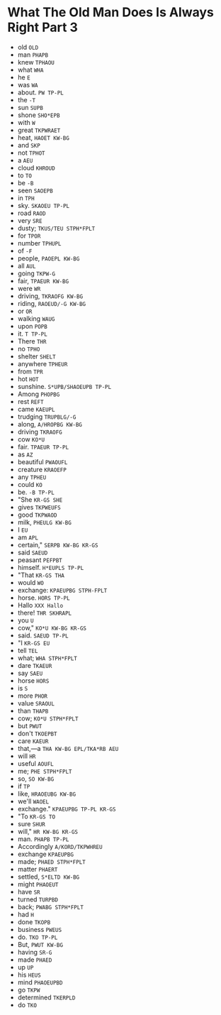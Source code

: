 # What The Old Man Does Is Always Right Part 3

* old `OLD`
* man `PHAPB`
* knew `TPHAOU`
* what `WHA`
* he `E`
* was `WA`
* about. `PW TP-PL`
* the `-T`
* sun `SUPB`
* shone `SHO*EPB`
* with `W`
* great `TKPWRAET`
* heat, `HAOET KW-BG`
* and `SKP`
* not `TPHOT`
* a `AEU`
* cloud `KHROUD`
* to `TO`
* be `-B`
* seen `SAOEPB`
* in `TPH`
* sky. `SKAOEU TP-PL`
* road `RAOD`
* very `SRE`
* dusty; `TKUS/TEU STPH*FPLT`
* for `TPOR`
* number `TPHUPL`
* of `-F`
* people, `PAOEPL KW-BG`
* all `AUL`
* going `TKPW-G`
* fair, `TPAEUR KW-BG`
* were `WR`
* driving, `TKRAOFG KW-BG`
* riding, `RAOEUD/-G KW-BG`
* or `OR`
* walking `WAUG`
* upon `POPB`
* it. `T TP-PL`
* There `THR`
* no `TPHO`
* shelter `SHELT`
* anywhere `TPHEUR`
* from `TPR`
* hot `HOT`
* sunshine. `S*UPB/SHAOEUPB TP-PL`
* Among `PHOPBG`
* rest `REFT`
* came `KAEUPL`
* trudging `TRUPBLG/-G`
* along, `A/HROPBG KW-BG`
* driving `TKRAOFG`
* cow `KO*U`
* fair. `TPAEUR TP-PL`
* as `AZ`
* beautiful `PWAOUFL`
* creature `KRAOEFP`
* any `TPHEU`
* could `KO`
* be. `-B TP-PL`
* "She `KR-GS SHE`
* gives `TKPWEUFS`
* good `TKPWAOD`
* milk, `PHEULG KW-BG`
* I `EU`
* am `APL`
* certain," `SERPB KW-BG KR-GS`
* said `SAEUD`
* peasant `PEFPBT`
* himself. `H*EUPLS TP-PL`
* "That `KR-GS THA`
* would `WO`
* exchange: `KPAEUPBG STPH-FPLT`
* horse. `HORS TP-PL`
* Hallo `XXX Hallo`
* there! `THR SKHRAPL`
* you `U`
* cow," `KO*U KW-BG KR-GS`
* said. `SAEUD TP-PL`
* "I `KR-GS EU`
* tell `TEL`
* what; `WHA STPH*FPLT`
* dare `TKAEUR`
* say `SAEU`
* horse `HORS`
* is `S`
* more `PHOR`
* value `SRAOUL`
* than `THAPB`
* cow; `KO*U STPH*FPLT`
* but `PWUT`
* don't `TKOEPBT`
* care `KAEUR`
* that,—a `THA KW-BG EPL/TKA*RB AEU`
* will `HR`
* useful `AOUFL`
* me; `PHE STPH*FPLT`
* so, `SO KW-BG`
* if `TP`
* like, `HRAOEUBG KW-BG`
* we'll `WAOEL`
* exchange." `KPAEUPBG TP-PL KR-GS`
* "To `KR-GS TO`
* sure `SHUR`
* will," `HR KW-BG KR-GS`
* man. `PHAPB TP-PL`
* Accordingly `A/KORD/TKPWHREU`
* exchange `KPAEUPBG`
* made; `PHAED STPH*FPLT`
* matter `PHAERT`
* settled, `S*ELTD KW-BG`
* might `PHAOEUT`
* have `SR`
* turned `TURPBD`
* back; `PWABG STPH*FPLT`
* had `H`
* done `TKOPB`
* business `PWEUS`
* do. `TKO TP-PL`
* But, `PWUT KW-BG`
* having `SR-G`
* made `PHAED`
* up `UP`
* his `HEUS`
* mind `PHAOEUPBD`
* go `TKPW`
* determined `TKERPLD`
* do `TKO`
